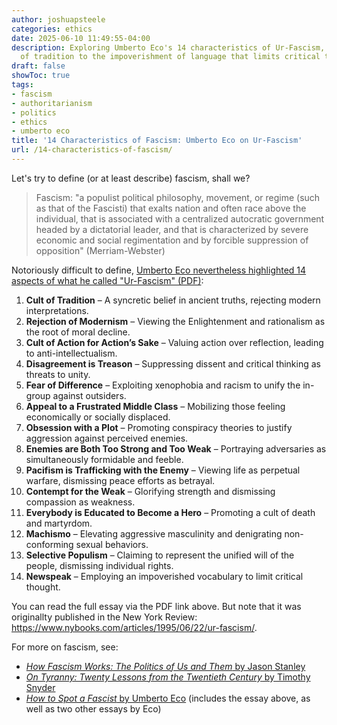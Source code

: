 ```yaml
---
author: joshuapsteele
categories: ethics
date: 2025-06-10 11:49:55-04:00
description: Exploring Umberto Eco's 14 characteristics of Ur-Fascism, from the cult
  of tradition to the impoverishment of language that limits critical thought.
draft: false
showToc: true
tags:
- fascism
- authoritarianism
- politics
- ethics
- umberto eco
title: '14 Characteristics of Fascism: Umberto Eco on Ur-Fascism'
url: /14-characteristics-of-fascism/
---
```


Let's try to define (or at least describe) fascism, shall we? 

> Fascism: "a populist political philosophy, movement, or regime (such as that of the Fascisti) that exalts nation and often race above the individual, that is associated with a centralized autocratic government headed by a dictatorial leader, and that is characterized by severe economic and social regimentation and by forcible suppression of opposition" (Merriam-Webster)

Notoriously difficult to define, [Umberto Eco nevertheless highlighted 14 aspects of what he called "Ur-Fascism" (PDF)](/files/Eco_1995_Ur-Fascism.pdf):

1. **Cult of Tradition** – A syncretic belief in ancient truths, rejecting modern interpretations.
2. **Rejection of Modernism** – Viewing the Enlightenment and rationalism as the root of moral decline.
3. **Cult of Action for Action’s Sake** – Valuing action over reflection, leading to anti-intellectualism.
4. **Disagreement is Treason** – Suppressing dissent and critical thinking as threats to unity.
5. **Fear of Difference** – Exploiting xenophobia and racism to unify the in-group against outsiders.
6. **Appeal to a Frustrated Middle Class** – Mobilizing those feeling economically or socially displaced.
7. **Obsession with a Plot** – Promoting conspiracy theories to justify aggression against perceived enemies.
8. **Enemies are Both Too Strong and Too Weak** – Portraying adversaries as simultaneously formidable and feeble.
9. **Pacifism is Trafficking with the Enemy** – Viewing life as perpetual warfare, dismissing peace efforts as betrayal.
10. **Contempt for the Weak** – Glorifying strength and dismissing compassion as weakness.
11. **Everybody is Educated to Become a Hero** – Promoting a cult of death and martyrdom.
12. **Machismo** – Elevating aggressive masculinity and denigrating non-conforming sexual behaviors.
13. **Selective Populism** – Claiming to represent the unified will of the people, dismissing individual rights.
14. **Newspeak** – Employing an impoverished vocabulary to limit critical thought.

You can read the full essay via the PDF link above. But note that it was originallty published in the New York Review: https://www.nybooks.com/articles/1995/06/22/ur-fascism/.

For more on fascism, see:

- [_How Fascism Works: The Politics of Us and Them_ by Jason Stanley](https://amzn.to/3KcXB4W)
- [_On Tyranny: Twenty Lessons from the Twentieth Century_ by Timothy Snyder](https://amzn.to/4nGLrQ7)
- [_How to Spot a Fascist_ by Umberto Eco](https://amzn.to/4ngkenL) (includes the essay above, as well as two other essays by Eco)